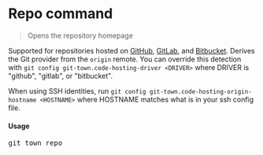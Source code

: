 <h1 textrun="command-heading">Repo command</h1>

<blockquote textrun="command-summary">
Opens the repository homepage
</blockquote>

<a textrun="command-description">

Supported for repositories hosted on [GitHub](http://github.com/),
[GitLab](http://gitlab.com/), and [Bitbucket](https://bitbucket.org/). Derives
the Git provider from the `origin` remote. You can override this detection with
`git config git-town.code-hosting-driver <DRIVER>` where DRIVER is "github",
"gitlab", or "bitbucket".

When using SSH identities, run
`git config git-town.code-hosting-origin-hostname <HOSTNAME>` where HOSTNAME
matches what is in your ssh config file.

</a>

#### Usage

<pre textrun="command-usage">
git town repo
</pre>
